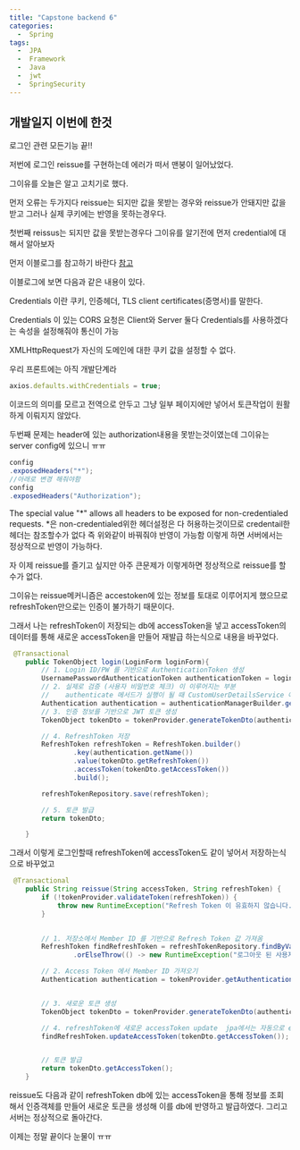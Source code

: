 ```yaml
---
title: "Capstone backend 6"
categories:
  -  Spring
tags:
  -  JPA
  -  Framework
  -  Java
  -  jwt
  -  SpringSecurity 
---
```

개발일지 이번에 한것
------
로그인 관련 모든기능 끝!!

저번에 로그인 reissue를 구현하는데 에러가 떠서 맨붕이 일어났었다. 

그이유를 오늘은 알고 고치기로 했다.

먼저 오류는 두가지다 reissue는 되지만 값을 못받는 경우와 reissue가 안돼지만 값을 받고 그러나 실제 쿠키에는 반영을 못하는경우다.

첫번째 reissus는 되지만 값을 못받는경우다 그이유를 알기전에 먼저 credential에 대해서 알아보자 

먼저 이블로그를 참고하기 바란다 [참고](https://basemenks.tistory.com/246)

이블로그에 보면 다음과 같은 내용이 있다.

Credentials 이란 쿠키, 인증헤더, TLS client certificates(증명서)를 말한다.

Credentials 이 있는 CORS 요청은 Client와 Server 둘다 Credentials를 사용하겠다는 속성을 설정해줘야 통신이 가능

XMLHttpRequest가 자신의 도메인에 대한 쿠키 값을 설정할 수 없다.

우리 프론트에는 아직 개발단계라 
```javascript 
axios.defaults.withCredentials = true;
```
 이코드의 의미를 모르고 전역으로 안두고 그냥 일부 페이지에만 넣어서 토큰작업이 원활하게 이뤄지지 않았다.

두번째 문제는 header에 있는 authorization내용을 못받는것이였는데 그이유는 server config에 있으니 ㅠㅠ


```java
config
.exposedHeaders("*");
//아래로 변경 해줘야함 
config
.exposedHeaders("Authorization");
```
The special value "*" allows all headers to be exposed for non-credentialed requests. 
*은 non-credentialed위한 헤더설정은 다 허용하는것이므로 credentail한 헤더는 참조할수가 없다 즉 위와같이 바꿔줘야 반영이 가능함 이렇게 하면 서버에서는 정상적으로 반영이 가능하다.

자 이제 reissue를 즐기고 싶지만 아주 큰문제가 이렇게하면 정상적으로 reissue를 할수가 없다. 

그이유는 reissue메커니즘은 accestoken에 있는 정보를 토대로 이루어지게 했으므로 refreshToken만으로는 인증이 불가하기 때문이다. 

 그래서 나는 refreshToken이 저장되는 db에 accessToken을 넣고 accessToken의 데이터를 통해 새로운 accessToken을 만들어 재발급 하는식으로 내용을 바꾸었다.

```java
 @Transactional
    public TokenObject login(LoginForm loginForm){
        // 1. Login ID/PW 를 기반으로 AuthenticationToken 생성
        UsernamePasswordAuthenticationToken authenticationToken = loginForm.toAuthentication();
        // 2. 실제로 검증 (사용자 비밀번호 체크) 이 이루어지는 부분
        //    authenticate 메서드가 실행이 될 때 CustomUserDetailsService 에서 만들었던 loadUserByUsername 메서드가 실행됨
        Authentication authentication = authenticationManagerBuilder.getObject().authenticate(authenticationToken);
        // 3. 인증 정보를 기반으로 JWT 토큰 생성
        TokenObject tokenDto = tokenProvider.generateTokenDto(authentication);

        // 4. RefreshToken 저장
        RefreshToken refreshToken = RefreshToken.builder()
                .key(authentication.getName())
                .value(tokenDto.getRefreshToken())
                .accessToken(tokenDto.getAccessToken())
                .build();

        refreshTokenRepository.save(refreshToken);

        // 5. 토큰 발급
        return tokenDto;

    }
```
그래서 이렇게 로그인할때 refreshToken에 accessToken도 같이 넣어서 저장하는식으로 바꾸었고

```java
 @Transactional
    public String reissue(String accessToken, String refreshToken) {
        if (!tokenProvider.validateToken(refreshToken)) {
            throw new RuntimeException("Refresh Token 이 유효하지 않습니다.");
        }
        

        // 1. 저장소에서 Member ID 를 기반으로 Refresh Token 값 가져옴
        RefreshToken findRefreshToken = refreshTokenRepository.findByValue(refreshToken)
                .orElseThrow(() -> new RuntimeException("로그아웃 된 사용자입니다."));

        // 2. Access Token 에서 Member ID 가져오기
        Authentication authentication = tokenProvider.getAuthentication(findRefreshToken.getAccessToken());


        // 3. 새로운 토큰 생성
        TokenObject tokenDto = tokenProvider.generateTokenDto(authentication);

        // 4. refreshToken에 새로운 accessToken update  jpa에서는 자동으로 entity에반영하고 이를 영속함
        findRefreshToken.updateAccessToken(tokenDto.getAccessToken());


        // 토큰 발급
        return tokenDto.getAccessToken();
    }
```
reissue도 다음과 같이 refreshToken db에 있는 accessToken을 통해 정보를 조회해서 인증객체를 만들어 새로운 토큰을 생성해 이를 db에 반영하고 발급하였다. 그리고 서버는 정상적으로 돌아간다.


이제는 정말 끝이다 눈물이 ㅠㅠ
